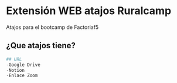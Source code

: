 # Extensión WEB atajos Ruralcamp

Atajos para el bootcamp de Factoriaf5 

## ¿Que atajos tiene?

```python
## URL
-Google Drive 
-Notion
-Enlace Zoom
